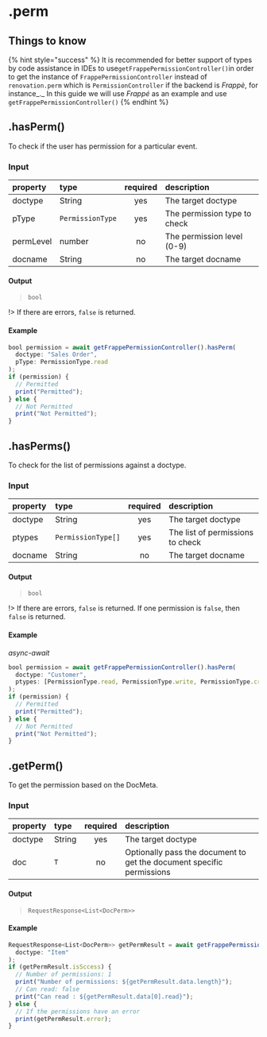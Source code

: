 # .perm

## Things to know

{% hint style="success" %}
It is recommended for better support of types by code assistance in IDEs to use`getFrappePermissionController()`in order to get the instance of `FrappePermissionController` instead of `renovation.perm` which is `PermissionController` if the backend is _Frappè_, for instance_._ In this guide we will use _Frappé_ as an example and use `getFrappePermissionController()`
{% endhint %}

## .hasPerm\(\)

To check if the user has permission for a particular event.

### Input

| property | type | required | description |
| :--- | :--- | :---: | :--- |
| doctype | String | yes | The target doctype |
| pType | `PermissionType` | yes | The permission type to check |
| permLevel | number | no | The permission level \(0-9\) |
| docname | String | no | The target docname |

#### Output

> `bool`

!&gt; If there are errors, `false` is returned.

#### Example

```javascript
bool permission = await getFrappePermissionController().hasPerm(
  doctype: "Sales Order",
  pType: PermissionType.read
);
if (permission) {
  // Permitted
  print("Permitted");
} else {
  // Not Permitted
  print("Not Permitted");
}
```

## .hasPerms\(\)

To check for the list of permissions against a doctype.

### Input

| property | type | required | description |
| :--- | :--- | :---: | :--- |
| doctype | String | yes | The target doctype |
| ptypes | `PermissionType[]` | yes | The list of permissions to check |
| docname | String | no | The target docname |

#### Output

> `bool`

!&gt; If there are errors, `false` is returned. If one permission is `false`, then `false` is returned.

#### Example

_async-await_

```javascript
bool permission = await getFrappePermissionController().hasPerm(
  doctype: "Customer",
  ptypes: [PermissionType.read, PermissionType.write, PermissionType.create]
);
if (permission) {
  // Permitted
  print("Permitted");
} else {
  // Not Permitted
  print("Not Permitted");
}
```

## .getPerm\(\)

To get the permission based on the DocMeta.

### Input

| property | type | required | description |
| :--- | :--- | :---: | :--- |
| doctype | String | yes | The target doctype |
| doc | `T` | no | Optionally pass the document to get the document specific permissions |

#### Output

> `RequestResponse<List<DocPerm>>`

#### Example

```javascript
RequestResponse<List<DocPerm>> getPermResult = await getFrappePermissionController().getPerm(
  doctype: "Item"
);
if (getPermResult.isSccess) {
  // Number of permissions: 1
  print("Number of permissions: ${getPermResult.data.length}");
  // Can read: false
  print("Can read : ${getPermResult.data[0].read}");
} else {
  // If the permissions have an error
  print(getPermResult.error);
}
```

